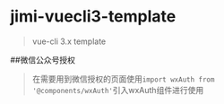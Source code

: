 # jimi-vuecli3-template
>vue-cli 3.x template



##微信公众号授权
>在需要用到微信授权的页面使用`import wxAuth from '@components/wxAuth'`引入wxAuth组件进行使用


  <!--"lint-staged": {
    "*.{js,vue}": [
      "eslint --fix --ext .js --ext .vue src/",
      "git add"
    ]
  },-->